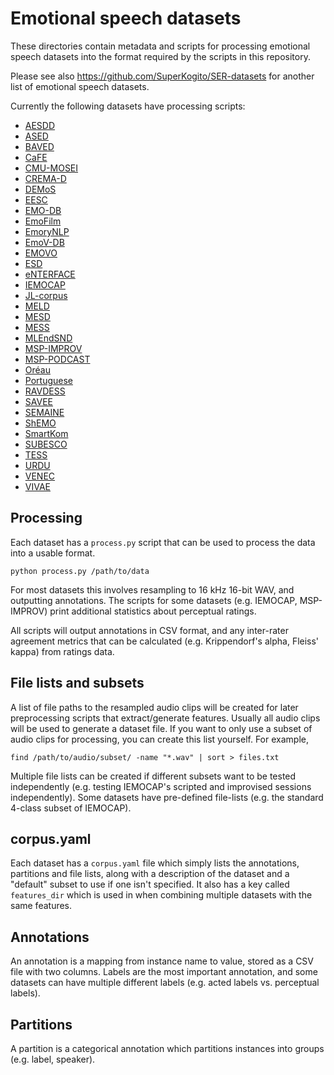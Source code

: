 # Emotional speech datasets
These directories contain metadata and scripts for processing emotional
speech datasets into the format required by the scripts in this
repository.

Please see also https://github.com/SuperKogito/SER-datasets for another
list of emotional speech datasets.

Currently the following datasets have processing scripts:
- [AESDD](http://m3c.web.auth.gr/research/aesdd-speech-emotion-recognition/)
- [ASED](https://github.com/wgwangang/ASED_V1)
- [BAVED](https://www.kaggle.com/a13x10/basic-arabic-vocal-emotions-dataset)
- [CaFE](https://zenodo.org/record/1478765)
- [CMU-MOSEI](http://multicomp.cs.cmu.edu/resources/cmu-mosei-dataset/)
- [CREMA-D](https://github.com/CheyneyComputerScience/CREMA-D)
- [DEMoS](https://zenodo.org/record/2544829)
- [EESC](https://metashare.ut.ee/repository/browse/estonian-emotional-speech-corpus/4d42d7a8463411e2a6e4005056b40024a19021a316b54b7fb707757d43d1a889/)
- [EMO-DB](http://emodb.bilderbar.info/)
- [EmoFilm](https://zenodo.org/record/1326428)
- [EmoryNLP](https://github.com/declare-lab/MELD/)
- [EmoV-DB](https://github.com/numediart/EmoV-DB)
- [EMOVO](http://voice.fub.it/activities/corpora/emovo/index.html)
- [ESD](https://github.com/HLTSingapore/Emotional-Speech-Data)
- [eNTERFACE](http://www.enterface.net/results/)
- [IEMOCAP](https://sail.usc.edu/iemocap/)
- [JL-corpus](https://www.kaggle.com/tli725/jl-corpus)
- [MELD](https://github.com/declare-lab/MELD/)
- [MESD](https://data.mendeley.com/datasets/cy34mh68j9/3)
- [MESS](https://zenodo.org/record/3813437)
- [MLEndSND](https://www.kaggle.com/datasets/jesusrequena/mlend-spoken-numerals)
- [MSP-IMPROV](https://ecs.utdallas.edu/research/researchlabs/msp-lab/MSP-Improv.html)
- [MSP-PODCAST](https://ecs.utdallas.edu/research/researchlabs/msp-lab/MSP-Podcast.html)
- [Oréau](https://zenodo.org/record/4405783)
- [Portuguese](https://link.springer.com/article/10.3758/BRM.42.1.74)
- [RAVDESS](https://zenodo.org/record/1188976)
- [SAVEE](http://kahlan.eps.surrey.ac.uk/savee/)
- [SEMAINE](https://semaine-db.eu/)
- [ShEMO](https://github.com/mansourehk/ShEMO)
- [SmartKom](https://clarin.phonetik.uni-muenchen.de/BASRepository/index.php)
- [SUBESCO](https://zenodo.org/record/4526477)
- [TESS](https://tspace.library.utoronto.ca/handle/1807/24487/)
- [URDU](https://github.com/siddiquelatif/URDU-Dataset/)
- [VENEC](https://www.nature.com/articles/s41562-019-0533-6)
- [VIVAE](https://zenodo.org/record/4066235)

## Processing
Each dataset has a `process.py` script that can be used to process the
data into a usable format.
```
python process.py /path/to/data
```
For most datasets this involves resampling to 16 kHz 16-bit WAV, and
outputting annotations. The scripts for some datasets (e.g. IEMOCAP,
MSP-IMPROV) print additional statistics about perceptual ratings.

All scripts will output annotations in CSV format, and any inter-rater
agreement metrics that can be calculated (e.g. Krippendorf's alpha,
Fleiss' kappa) from ratings data.


## File lists and subsets
A list of file paths to the resampled audio clips will be created for
later preprocessing scripts that extract/generate features. Usually all
audio clips will be used to generate a dataset file. If you want to only
use a subset of audio clips for processing, you can create this list
yourself. For example,
```
find /path/to/audio/subset/ -name "*.wav" | sort > files.txt
```
Multiple file lists can be created if different subsets want to be
tested independently (e.g. testing IEMOCAP's scripted and improvised
sessions independently). Some datasets have pre-defined file-lists (e.g.
the standard 4-class subset of IEMOCAP).

## corpus.yaml
Each dataset has a `corpus.yaml` file which simply lists the
annotations, partitions and file lists, along with a description of the
dataset and a "default" subset to use if one isn't specified. It also
has a key called `features_dir` which is used in when combining multiple
datasets with the same features.

## Annotations
An annotation is a mapping from instance name to value, stored as a CSV
file with two columns. Labels are the most important annotation, and
some datasets can have multiple different labels (e.g. acted labels vs.
perceptual labels).

## Partitions
A partition is a categorical annotation which partitions instances into
groups (e.g. label, speaker).
